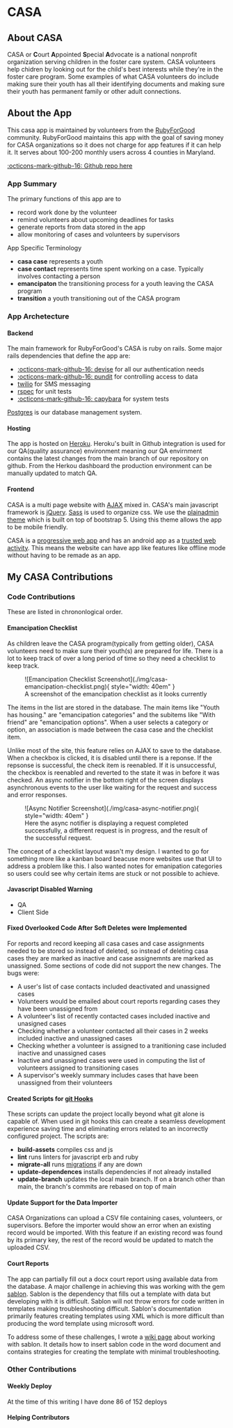 # CASA
## About CASA
CASA or **C**ourt **A**ppointed **S**pecial **A**dvocate is a national nonprofit organization serving children in the foster care system. CASA volunteers help chidren by looking out for the child's best interests while they're in the foster care program. Some examples of what CASA volunteers do include making sure their youth has all their identifying documents and making sure their youth has permanent family or other adult connections.
  
## About the App
This casa app is maintained by volunteers from the [RubyForGood](https://rubyforgood.org/) community. RubyForGood maintains this app with the goal of saving money for CASA organizations so it does not charge for app features if it can help it. It serves about 100-200 monthly users across 4 counties in Maryland.  

[:octicons-mark-github-16: Github repo here](https://github.com/rubyforgood/casa)  
  
### App Summary
The primary functions of this app are to  

 - record work done by the volunteer
 - remind volunteers about upcoming deadlines for tasks
 - generate reports from data stored in the app
 - allow monitoring of cases and volunteers by supervisors

App Specific Terminology

 - **casa case** represents a youth
 - **case contact** represents time spent working on a case. Typically involves contacting a person
 - **emancipaton** the transitioning process for a youth leaving the CASA program
 - **transition** a youth transitioning out of the CASA program

### App Archetecture
#### Backend
The main framework for RubyForGood's CASA is ruby on rails. Some major rails dependencies that define the app are:

 - [:octicons-mark-github-16: devise](https://github.com/heartcombo/devise) for all our authentication needs
 - [:octicons-mark-github-16: pundit](https://github.com/varvet/pundit) for controlling access to data
 - [twilio](https://www.twilio.com/) for SMS messaging
 - [rspec](https://rspec.info/) for unit tests
 - [:octicons-mark-github-16: capybara](https://github.com/teamcapybara/capybara) for system tests

 [Postgres](https://www.postgresql.org/) is our database management system.

#### Hosting
The app is hosted on [Heroku](https://dashboard.heroku.com). Heroku's built in Github integration is used for our QA(quality assurance) environment meaning our QA envirnment contains the latest changes from the main branch of our repository on github. From the Herkou dashboard the production environment can be manually updated to match QA.

#### Frontend
CASA is a multi page website with [AJAX](https://en.wikipedia.org/wiki/Ajax_(programming)) mixed in. CASA's main javascript framework is [jQuery](https://jquery.com/). [Sass](https://sass-lang.com/) is used to organize css. We use the [plainadmin theme](https://plainadmin.com/) which is built on top of bootstrap 5. Using this theme allows the app to be mobile friendly.  
  
CASA is a [progressive web app](https://web.dev/what-are-pwas/) and has an android app as a [trusted web activity](https://developer.chrome.com/docs/android/trusted-web-activity/). This means the website can have app like features like offline mode without having to be remade as an app.

## My CASA Contributions

### Code Contributions
These are listed in chrononlogical order.

#### Emancipation Checklist
As children leave the CASA program(typically from getting older), CASA volunteers need to make sure their youth(s) are prepared for life. There is a lot to keep track of over a long period of time so they need a checklist to keep track.  

<figure markdown>
  ![Emancipation Checklist Screenshot](./img/casa-emancipation-checklist.png){ style="width: 40em" }
  <figcaption>A screenshot of the emancipation checklist as it looks currently</figcaption>
</figure>

The items in the list are stored in the database. The main items like "Youth has housing." are "emancipation categories" and the subitems like "With friend" are "emancipation options". When a user selects a category or option, an association is made between the casa case and the checklist item.  
  
Unlike most of the site, this feature relies on AJAX to save to the database. When a checkbox is clicked, it is disabled until there is a reponse. If the repsonse is successful, the check item is reenabled. If it is unsuccessful, the checkbox is reenabled and reverted to the state it was in before it was checked. An async notifier in the bottom right of the screen displays asynchronous events to the user like waiting for the request and success and error responses.

<figure markdown>
  ![Async Notifier Screenshot](./img/casa-async-notifier.png){ style="width: 40em" }
  <figcaption>Here the async notifier is displaying a request completed successfully, a different request is in progress, and the result of the successful request.</figcaption>
</figure>

The concept of a checklist layout wasn't my design. I wanted to go for something more like a kanban board beacuse more websites use that UI to address a problem like this. I also wanted notes for emanipation categories so users could see why certain items are stuck or not possible to achieve.

#### Javascript Disabled Warning

 - QA
 - Client Side
#### Fixed Overlooked Code After Soft Deletes were Implemented
For reports and record keeping all casa cases and case assignments needed to be stored so instead of deleted, so instead of deleting casa cases they are marked as inactive and case assignemnts are marked as unassigned. Some sections of code did not support the new changes. The bugs were:

 - A user's list of case contacts included deactivated and unassigned cases
 - Volunteers would be emailed about court reports regarding cases they have been unassigned from
 - A volunteer's list of recently contacted cases included inactive and unasigned cases
 - Checking whether a volunteer contacted all their cases in 2 weeks included inactive and unassigned cases
 - Checking whether a volunteer is assigned to a tranitioning case included inactive and unassigned cases
 - Inactive and unassigned cases were used in computing the list of volunteers assigned to transitioning cases
 - A supervisor's weekly summary includes cases that have been unassigned from their volunteers

#### Created Scripts for [git Hooks](https://git-scm.com/book/en/v2/Customizing-Git-Git-Hooks)
These scripts can update the project locally beyond what git alone is capable of. When used in git hooks this can create a seamless development experience saving time and eliminating errors related to an incorrectly configured project.
The scripts are:

 - **build-assets** compiles css and js
 - **lint** runs linters for javascript erb and ruby
 - **migrate-all** runs [migrations](https://guides.rubyonrails.org/active_record_migrations.html) if any are down
 - **update-dependences** installs dependencies if not already installed
 - **update-branch** updates the local main branch. If on a branch other than main, the branch's commits are rebased on top of main

#### Update Support for the Data Importer
CASA Organizations can upload a CSV file containing cases, volunteers, or supervisors. Before the importer would show an error when an existing record would be imported. With this feature if an existing record was found by its primary key, the rest of the record would be updated to match the uploaded CSV.

#### Court Reports
The app can partially fill out a docx court report using available data from the database. A major challenge in achieving this was working with the gem [sablon](https://github.com/senny/sablon). Sablon is the dependency that fills out a template with data but developing with it is difficult. Sablon will not throw errors for code written in templates making troubleshooting difficult. Sablon's documentation primarily features creating templates using XML which is more difficult than producing the word template using microsoft word.  
  
To address some of these challenges, I wrote a [wiki page](https://github.com/rubyforgood/casa/wiki/How-to-edit-docx-templates---word-document-court-report) about working with sablon. It details how to insert sablon code in the word document and contains strategies for creating the template with minimal troubleshooting.

### Other Contributions
#### Weekly Deploy
At the time of this writing I have done 86 of 152 deploys
#### Helping Contributors
